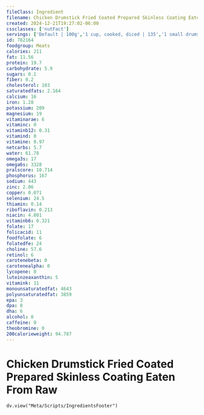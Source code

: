 ```yaml
---
fileClass: Ingredient
filename: Chicken Drumstick Fried Coated Prepared Skinless Coating Eaten From Raw
created: 2024-12-21T19:27:02-06:00
cssclasses: ['nutFact']
servings: ['Default | 100g','1 cup, cooked, diced | 135','1 small drumstick | 45','1 medium drumstick | 60','1 large drumstick | 80','1 oz, cooked | 28']
id: 782164
foodgroup: Meats
calories: 211
fat: 11.56
protein: 19.7
carbohydrate: 5.9
sugars: 0.1
fiber: 0.2
cholesterol: 103
saturatedfats: 2.164
calcium: 16
iron: 1.28
potassium: 209
magnesium: 19
vitaminarae: 6
vitaminc: 0
vitaminb12: 0.31
vitamind: 0
vitamine: 0.97
netcarbs: 5.7
water: 61.78
omega3s: 17
omega6s: 3328
pralscore: 10.714
phosphorus: 167
sodium: 443
zinc: 2.06
copper: 0.071
selenium: 24.5
thiamin: 0.14
riboflavin: 0.213
niacin: 4.801
vitaminb6: 0.321
folate: 17
folicacid: 11
foodfolate: 6
folatedfe: 24
choline: 57.6
retinol: 6
carotenebeta: 0
carotenealpha: 0
lycopene: 0
luteinzeaxanthin: 5
vitamink: 11
monounsaturatedfat: 4643
polyunsaturatedfat: 3859
epa: 3
dpa: 8
dha: 6
alcohol: 0
caffeine: 0
theobromine: 0
200calorieweight: 94.787
---
```


# Chicken Drumstick Fried Coated Prepared Skinless Coating Eaten From Raw

```dataviewjs
dv.view("Meta/Scripts/IngredientsFooter")
```